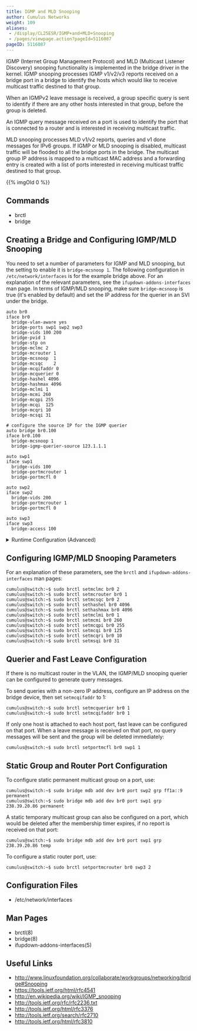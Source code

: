 ```yaml
---
title: IGMP and MLD Snooping
author: Cumulus Networks
weight: 109
aliases:
 - /display/CL25ESR/IGMP+and+MLD+Snooping
 - /pages/viewpage.action?pageId=5116087
pageID: 5116087
---
```

IGMP (Internet Group Management Protocol) and MLD (Multicast Listener
Discovery) snooping functionality is implemented in the bridge driver in
the kernel. IGMP snooping processes IGMP v1/v2/v3 reports received on a
bridge port in a bridge to identify the hosts which would like to
receive multicast traffic destined to that group.

When an IGMPv2 leave message is received, a group specific query is sent
to identify if there are any other hosts interested in that group,
before the group is deleted.

An IGMP query message received on a port is used to identify the port
that is connected to a router and is interested in receiving multicast
traffic.

MLD snooping processes MLD v1/v2 reports, queries and v1 done messages
for IPv6 groups. If IGMP or MLD snooping is disabled, multicast traffic
will be flooded to all the bridge ports in the bridge. The multicast
group IP address is mapped to a multicast MAC address and a forwarding
entry is created with a list of ports interested in receiving multicast
traffic destined to that group.

{{% imgOld 0 %}}

## Commands

  - brctl
  - bridge

## Creating a Bridge and Configuring IGMP/MLD Snooping

You need to set a number of parameters for IGMP and MLD snooping, but
the setting to enable it is `bridge-mcsnoop 1`. The following
configuration in `/etc/network/interfaces` is for the example bridge
above. For an explanation of the relevant parameters, see the
`ifupdown-addons-interfaces` man page. In terms of IGMP/MLD snooping,
make sure `bridge-mcsnoop` is true (it's enabled by default) and set the
IP address for the querier in an SVI under the bridge.

    auto br0
    iface br0
      bridge-vlan-aware yes
      bridge-ports swp1 swp2 swp3
      bridge-vids 100 200
      bridge-pvid 1
      bridge-stp on
      bridge-mclmc 2
      bridge-mcrouter 1
      bridge-mcsnoop  1
      bridge-mcsqc    2
      bridge-mcqifaddr 0
      bridge-mcquerier 0
      bridge-hashel 4096
      bridge-hashmax 4096
      bridge-mclmi 1
      bridge-mcmi 260
      bridge-mcqpi 255
      bridge-mcqi  125
      bridge-mcqri 10
      bridge-mcsqi 31
    
    # configure the source IP for the IGMP querier
    auto bridge br0.100
    iface br0.100
      bridge-mcsnoop 1
      bridge-igmp-querier-source 123.1.1.1
      
    auto swp1
    iface swp1
      bridge-vids 100
      bridge-portmcrouter 1
      bridge-portmcfl 0
    
    auto swp2
    iface swp2
      bridge-vids 200
      bridge-portmcrouter 1
      bridge-portmcfl 0
    
    auto swp3
    iface swp3
      bridge-access 100

<details>
<summary>Runtime Configuration (Advanced) </summary>

{{%notice warning%}}

A runtime configuration is non-persistent, which means the configuration
you create here does not persist after you reboot the switch.

{{%/notice%}}

To enable snooping at runtime, use the `brctl` command. Create a bridge
and add bridge ports to the bridge. IGMP and MLD snooping are enabled by
default on the bridge:

    cumulus@switch:~$ sudo brctl addbr br0
    cumulus@switch:~$ sudo brctl addif br0 swp1 swp2 swp3
    cumulus@switch:~$ sudo ifconfig br0 up

To get the IGMP/MLD snooping bridge state, use:

    cumulus@switch:~$ sudo brctl showstp br0
     br0
     bridge id              8000.7072cf8c272c
     designated root        8000.7072cf8c272c
     root port                 0                    path cost                  0
     max age                  20.00                 bridge max age            20.00
     hello time                2.00                 bridge hello time          2.00
     forward delay            15.00                 bridge forward delay      15.00
     ageing time             300.00
     hello timer               0.00                 tcn timer                  0.00
     topology change timer     0.00                 gc timer                 263.70
     hash elasticity        4096                    hash max                4096
     mc last member count      2                    mc init query count        2
     mc router                 1                    mc snooping                1
     mc last member timer      1.00                 mc membership timer      260.00
     mc querier timer        255.00                 mc query interval        125.00
     mc response interval     10.00                 mc init query interval    31.25
     mc querier                0                    mc query ifaddr            0
     flags
    
    swp1 (1)
     port id                8001                    state                forwarding
     designated root        8000.7072cf8c272c       path cost                  2
     designated bridge      8000.7072cf8c272c       message age timer          0.00
     designated port        8001                    forward delay timer        0.00
     designated cost           0                    hold timer                 0.00
     mc router                 1                    mc fast leave              0
     flags
    
    swp2 (2)
     port id                8002                    state                forwarding
     designated root        8000.7072cf8c272c       path cost                  2
     designated bridge      8000.7072cf8c272c       message age timer          0.00
     designated port        8002                    forward delay timer        0.00
     designated cost           0                    hold timer                 0.00
     mc router                 1                    mc fast leave              0
     flags
    
    swp3 (3)
     port id                8003                    state                forwarding
     designated root        8000.7072cf8c272c       path cost                  2
     designated bridge      8000.7072cf8c272c       message age timer          0.00
     designated port        8003                    forward delay timer        8.98
     designated cost           0                    hold timer                 0.00
     mc router                 1                    mc fast leave              0
     flags

To get the groups and bridge port state, use `bridge mdb show` command.
To display router ports and group information use `bridge -d mdb show`
command:

    cumulus@switch:~$ sudo bridge -d mdb show
     dev br0 port swp2 grp 234.10.10.10 temp
     dev br0 port swp1 grp 238.39.20.86 permanent
     dev br0 port swp1 grp 234.1.1.1 temp
     dev br0 port swp2 grp ff1a::9 permanent
     router ports on br0: swp3
    
    cumulus@switch:~$ sudo bridge mdb show
     dev br0 port swp2 grp 234.10.10.10 temp
     dev br0 port swp1 grp 238.39.20.86 permanent
     dev br0 port swp1 grp 234.1.1.1 temp
     dev br0 port swp2 grp ff1a::9 permanent

To disable IGMP and MLD snooping, use:

    cumulus@switch:~$ sudo brctl setmcsnoop br0 0

</details>

## Configuring IGMP/MLD Snooping Parameters

For an explanation of these parameters, see the `brctl` and
`ifupdown-addons-interfaces` man pages:

    cumulus@switch:~$ sudo brctl setmclmc br0 2
    cumulus@switch:~$ sudo brctl setmcrouter br0 1
    cumulus@switch:~$ sudo brctl setmcsqc br0 2
    cumulus@switch:~$ sudo brctl sethashel br0 4096
    cumulus@switch:~$ sudo brctl sethashmax br0 4096
    cumulus@switch:~$ sudo brctl setmclmi br0 1
    cumulus@switch:~$ sudo brctl setmcmi br0 260
    cumulus@switch:~$ sudo brctl setmcqpi br0 255
    cumulus@switch:~$ sudo brctl setmcqi br0 125
    cumulus@switch:~$ sudo brctl setmcqri br0 10
    cumulus@switch:~$ sudo brctl setmsqi br0 31

## Querier and Fast Leave Configuration

If there is no multicast router in the VLAN, the IGMP/MLD snooping
querier can be configured to generate query messages.

To send queries with a non-zero IP address, configure an IP address on
the bridge device, then set `setmcqifaddr` to 1:

    cumulus@switch:~$ sudo brctl setmcquerier br0 1
    cumulus@switch:~$ sudo brctl setmcqifaddr br0 1

If only one host is attached to each host port, fast leave can be
configured on that port. When a leave message is received on that port,
no query messages will be sent and the group will be deleted
immediately:

    cumulus@switch:~$ sudo brctl setportmcfl br0 swp1 1

## Static Group and Router Port Configuration

To configure static permanent multicast group on a port, use:

    cumulus@switch:~$ sudo bridge mdb add dev br0 port swp2 grp ff1a::9 permanent
    cumulus@switch:~$ sudo bridge mdb add dev br0 port swp1 grp 238.39.20.86 permanent

A static temporary multicast group can also be configured on a port,
which would be deleted after the membership timer expires, if no report
is received on that port:

    cumulus@switch:~$ sudo bridge mdb add dev br0 port swp1 grp 238.39.20.86 temp

To configure a static router port, use:

    cumulus@switch:~$ sudo brctl setportmcrouter br0 swp3 2

## Configuration Files

  - /etc/network/interfaces

## Man Pages

  - brctl(8)
  - bridge(8)
  - ifupdown-addons-interfaces(5)

## Useful Links

  - <http://www.linuxfoundation.org/collaborate/workgroups/networking/bridge#Snooping>
  - <https://tools.ietf.org/html/rfc4541>
  - <http://en.wikipedia.org/wiki/IGMP_snooping>
  - <http://tools.ietf.org/rfc/rfc2236.txt>
  - <http://tools.ietf.org/html/rfc3376>
  - <http://tools.ietf.org/search/rfc2710>
  - <http://tools.ietf.org/html/rfc3810>

